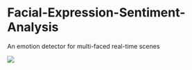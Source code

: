 # Facial-Expression-Sentiment-Analysis
An emotion detector for multi-faced real-time scenes

![](FaceSentiment1.gif)
